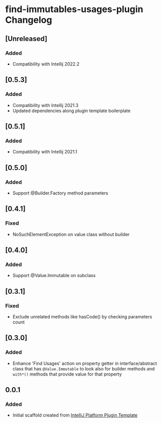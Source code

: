 <!-- Keep a Changelog guide -> https://keepachangelog.com -->

# find-immutables-usages-plugin Changelog

## [Unreleased]
### Added
- Compatibility with Intellij 2022.2

## [0.5.3]
### Added
- Compatibility with Intellij 2021.3
- Updated dependencies along plugin template boilerplate

## [0.5.1]
### Added
- Compatibility with Intellij 2021.1

## [0.5.0]
### Added
- Support @Builder.Factory method parameters

## [0.4.1]
### Fixed
- NoSuchElementException on value class without builder

## [0.4.0]
### Added
- Support @Value.Immutable on subclass

## [0.3.1]
### Fixed
- Exclude unrelated methods like hasCode() by checking parameters count

## [0.3.0]
### Added
- Enhance 'Find Usages' action on property getter in interface/abstract class
  that has `@Value.Immutable` to look also for builder methods and `with*()` methods
  that provide value for that property

## 0.0.1
### Added
- Initial scaffold created from [IntelliJ Platform Plugin Template](https://github.com/JetBrains/intellij-platform-plugin-template)
